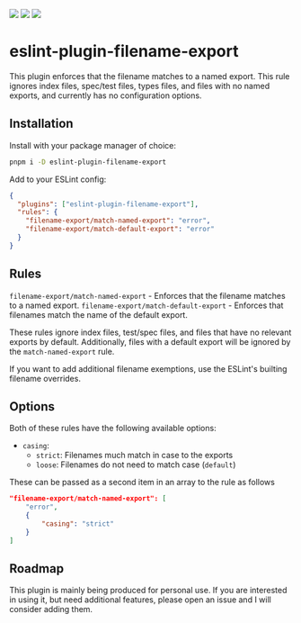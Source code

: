 [<img src="https://img.shields.io/npm/v/eslint-plugin-filename-export?style=for-the-badge">](https://www.npmjs.com/package/eslint-plugin-filename-export)
<img src="https://img.shields.io/npm/dt/eslint-plugin-filename-export?style=for-the-badge" >
[<img src="https://img.shields.io/bundlephobia/minzip/eslint-plugin-filename-export?style=for-the-badge">](https://bundlephobia.com/package/eslint-plugin-filename-export)

# eslint-plugin-filename-export

This plugin enforces that the filename matches to a named export. This rule ignores index files, spec/test files, types files, and files with no named exports, and currently has no configuration options.

## Installation

Install with your package manager of choice:

```bash
pnpm i -D eslint-plugin-filename-export
```

Add to your ESLint config:

```json
{
  "plugins": ["eslint-plugin-filename-export"],
  "rules": {
    "filename-export/match-named-export": "error",
    "filename-export/match-default-export": "error"
  }
}
```

## Rules

`filename-export/match-named-export` - Enforces that the filename matches to a named export.
`filename-export/match-default-export` - Enforces that filenames match the name of the default export.

These rules ignore index files, test/spec files, and files that have no relevant exports by default. Additionally, files with a default export will be ignored by the `match-named-export` rule.

If you want to add additional filename exemptions, use the ESLint's builting filename overrides.

## Options

Both of these rules have the following available options:

- `casing`:
  - `strict`: Filenames much match in case to the exports
  - `loose`: Filenames do not need to match case (`default`)

These can be passed as a second item in an array to the rule as follows

```json
"filename-export/match-named-export": [
	"error",
	{
		"casing": "strict"
	}
]

```

## Roadmap

This plugin is mainly being produced for personal use. If you are interested in using it, but need additional features, please open an issue and I will consider adding them.
